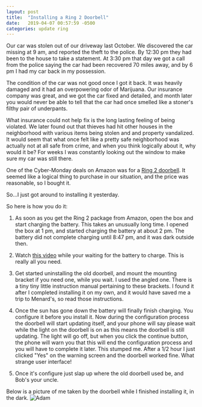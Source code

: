 ```yaml
---
layout: post
title:  "Installing a Ring 2 Doorbell"
date:   2019-04-07 00:57:59 -0500
categories: update ring
---
```

Our car was stolen out of our driveway last October. We discovered the
car missing at 9 am, and reported the theft to the police. By 12:30 pm
they had been to the house to take a statement. At 3:30 pm that day we
got a call from the police saying the car had been recovered 70 miles
away, and by 6 pm I had my car back in my possession.

The condition of the car was not good once I got it back. It was heavily
damaged and it had an overpowering odor of Marijuana. Our insurance company
was great, and we got the car fixed and detailed, and month later you would
never be able to tell that the car had once smelled like a stoner's filthy
pair of underpants.

What insurance could not help fix is the long lasting feeling of being
violated. We later found out that thieves had hit other houses in the
neighborhood with various items being stolen and and property vandalized.
It would seem that what once felt like a pretty safe neighborhood was actually
not at all safe from crime, and when you think logically about it, why would
it be? For weeks I was constantly looking out the window to make sure my car
was still there.

One of the Cyber-Monday deals on Amazon was for a [Ring 2 doorbell](https://shop.ring.com/collections/video-doorbells//products/video-doorbell-2).
It seemed like a logical thing to purchase in our situation, and the price
was reasonable, so I bought it.

So...I just got around to installing it yesterday.

So here is how you do it:

1. As soon as you get the Ring 2 package from Amazon, open the box and start
charging the battery. This takes an unusually long time. I opened the box
at 1 pm, and started charging the battery at about 2 pm. The battery did not
complete charging until 8:47 pm, and it was dark outside then.

2. Watch [this video](https://www.youtube.com/watch?v=ooA6KQggrt0) while your waiting for the battery to charge. This is really all you need.

3. Get started uninstalling the old doorbell, and mount the mounting bracket if
you need one, while you wait. I used the angled one. There is a tiny tiny little
instruction manual pertaining to these brackets. I found it after I completed
installing it on my own, and it would have saved me a trip to Menard's, so read
those instructions.

4. Once the sun has gone down the battery will finally finish charging. You configure
it before you install it. Now during the configuration process the doorbell will
start updating itself, and your phone will say please wait while the light on the
doorbell is on as this means the doorbell is still updating. The light will go off,
but when you click the continue button, the phone will warn you that this will
end the configuration process and you will have to complete it later. This stumped me.
After a 1/2 hour I just clicked "Yes" on the warning screen and the doorbell worked
fine. What strange user interface!

5. Once it's configure just slap up where the old doorbell used be, and Bob's your uncle.

Below is a picture of me taken by the doorbell while I finished installing it, in the dark.
![Adam](https://lh3.googleusercontent.com/SV-j6OxLHuHVLWsjV8CLWP9Xf-QTYo2LnDGeRSvr7Ulc2Hpsp0RbCAhVVn9NPONjpb-6Zg_OpBPV7UCAmx6g6L1At_srTSG8JoBuQ2hfB5ohpmwgihL7IsXnxlf2EL7byhYNJqLq8Pgrs20QO4u7CpEaLXYbRpoX8nc0zTsxm_IOtHHLJf0Ai9U3RzxlxrpVU51z0HHPD5EHVAZ-Vj1zcM7qh5Pqf496u9ko1uh9lnqGHLE2ADtaufIpFFx5_tw2reb-fyqhmuRomjpXzuA6vhHq4GRtsJTuBLin0gtwh2_L-ZdhZ98io8IFYJ8lDpOaDdBZA1itBBjoW-Gzc6pQ7TxEyc-0VmLRZ9Y1CMIjGAZu72sj68PGK1USqXDmk6mlhZ28DISgVBgKAiC9wm4fM7lA-2HdsfiN7WE42KN0Cr4S3rD2Cl-xDGZuphEs0NAfvp2-kMFwKfQztQ2ixBr-TknY-JW8a9mC9xPczudOWLjfgJPzYR4ADupBjHaedasQH5CnbC8UemYK9GoKzT-vKhWAenYaj1zqlv5ZrII4U3tzDridlVQlNWpjl_Ed-R2fk0hYEFMgfC-6k1z43Ixi2lV-U0GDE7y4849Q56MKRTls6SXRCdendlsjVge0iN-3Kzj4366uchDhSsVoFGAkEUcpKWyLCVXL8NG_fRmFVkWxcqocl4Jx9xteo3n4tP99ylt1wlBj9Kh5ktCnog=w774-h433-no)
